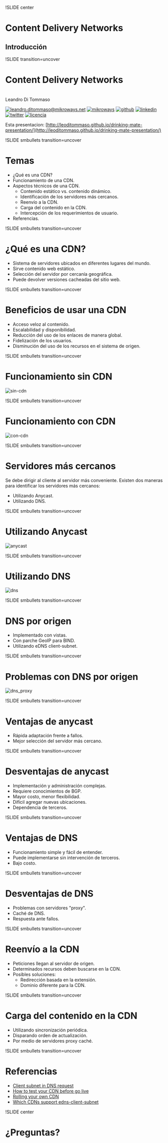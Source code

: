 !SLIDE center
# Content Delivery Networks #
## Introducción ##


!SLIDE transition=uncover
# Content Delivery Networks #
<br>
Leandro Di Tommaso

[![leandro.ditommaso@mikroways.net](email.png)](mailto:leandro.ditommaso@mikroways.net "leandro.ditommaso@mikroways.net")
[![mikroways](mikroways.png)](http://www.mikroways.net "mikroways")
[![github](github.png)](https://github.com/leoditommaso "github")
[![linkedin](linkedin.png)](http://ar.linkedin.com/in/leandroditommaso "linkedin")
[![twitter](twitter.png)](https://twitter.com/leoditommaso "twitter")
[![licencia](creative-common.png)](http://creativecommons.org/licenses/by-nc-sa/3.0/deed.es "licencia")

Esta presentacion: [http://leoditommaso.github.io/drinking-mate-presentation/](http://leoditommaso.github.io/drinking-mate-presentation/)


!SLIDE smbullets transition=uncover
# Temas
* ¿Qué es una CDN?
* Funcionamiento de una CDN.
* Aspectos técnicos de una CDN.
  * Contenido estático vs. contenido dinámico.
  * Identificación de los servidores más cercanos.
  * Reenvío a la CDN.
  * Carga del contenido en la CDN.
  * Intercepción de los requerimientos de usuario.
* Referencias.


!SLIDE smbullets transition=uncover
# ¿Qué es una CDN? #

* Sistema de servidores ubicados en diferentes lugares del mundo.
* Sirve contenido web estático.
* Selección del servidor por cercanía geográfica.
* Puede devolver versiones cacheadas del sitio web.


!SLIDE smbullets transition=uncover
# Beneficios de usar una CDN #

* Acceso veloz al contenido.
* Escalabilidad y disponibilidad.
* Reducción del uso de los enlaces de manera global.
* Fidelización de los usuarios.
* Disminución del uso de los recursos en el sistema de origen.

!SLIDE smbullets transition=uncover
# Funcionamiento sin CDN #

![sin-cdn](CDN_sin_CDN.png)


!SLIDE smbullets transition=uncover
# Funcionamiento con CDN #

![con-cdn](CDN_con_CDN.png)


!SLIDE smbullets transition=uncover
# Servidores más cercanos #

Se debe dirigir al cliente al servidor más conveniente. Existen dos maneras para identificar los servidores más cercanos:

* Utilizando Anycast.
* Utilizando DNS.


!SLIDE smbullets transition=uncover
# Utilizando Anycast #
![anycast](CDN_Anycast.png)


!SLIDE smbullets transition=uncover
# Utilizando DNS #
![dns](CDN_DNS.png)


!SLIDE smbullets transition=uncover
# DNS por origen #

* Implementado con vistas.
* Con parche GeoIP para BIND.
* Utilizando eDNS client-subnet.


!SLIDE smbullets transition=uncover
# Problemas con DNS por origen #
![dns_proxy](CDN_resolucion_DNS_proxy.png)


!SLIDE smbullets transition=uncover
# Ventajas de anycast #

* Rápida adaptación frente a fallos.
* Mejor selección del servidor más cercano.


!SLIDE smbullets transition=uncover
# Desventajas de anycast #

* Implementación y administración complejas.
* Requiere conocimientos de BGP.
* Mayor costo, menor flexibilidad.
* Difícil agregar nuevas ubicaciones.
* Dependencia de terceros.


!SLIDE smbullets transition=uncover
# Ventajas de DNS #

* Funcionamiento simple y fácil de entender.
* Puede implementarse sin intervención de terceros.
* Bajo costo.


!SLIDE smbullets transition=uncover
# Desventajas de DNS #

* Problemas con servidores "proxy".
* Caché de DNS.
* Respuesta ante fallos.


!SLIDE smbullets transition=uncover
# Reenvío a la CDN #

* Peticiones llegan al servidor de origen.
* Determinados recursos deben buscarse en la CDN.
* Posibles soluciones:
  * Redirección basada en la extensión. 
  * Dominio diferente para la CDN.


!SLIDE smbullets transition=uncover
# Carga del contenido en la CDN #

* Utilizando sincronización periódica.
* Disparando orden de actualización.
* Por medio de servidores proxy caché.


!SLIDE smbullets transition=uncover
# Referencias #

* [Client subnet in DNS request](http://tools.ietf.org/id/draft-vandergaast-edns-client-subnet-02.html)
* [How to test your CDN before go live](http://www.cdnplanet.com/blog/how-test-your-cdn-before-go-live/)
* [Rolling your own CDN](http://www.scalescale.com/rolling-your-own-cdn-build-a-3-continent-cdn-for-25-in-1-hour/)
* [Which CDNs support edns-client-subnet](http://www.cdnplanet.com/blog/which-cdns-support-edns-client-subnet/)


!SLIDE center
# ¿Preguntas? #
